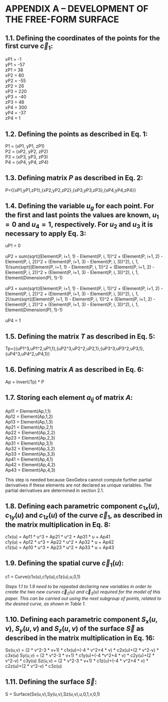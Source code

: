 # APPENDIX A – DEVELOPMENT OF THE FREE-FORM SURFACE

## 1.1. Defining the coordinates of the points for the first curve $\vec{c}_1$:

xP1 = -1<br>
yP1 = -57<br>
zP1 = 38<br>
xP2 = 80<br>
yP2 = -55<br>
zP2 = 26<br>
xP3 = 220<br>
yP3 = -40<br>
zP3 = 48<br>
xP4 = 300<br>
yP4 = -37<br>
zP4 = 1<br>

## 1.2. Defining the points as described in Eq. 1:

P1 = (xP1, yP1, zP1)<br>
P2 = (xP2, yP2, zP2)<br>
P3 = (xP3, yP3, zP3)<br>
P4 = (xP4, yP4, zP4)<br>

## 1.3. Defining matrix *P* as described in Eq. 2:

P={{xP1,yP1,zP1},{xP2,yP2,zP2},{xP3,yP3,zP3},{xP4,yP4,zP4}}

## 1.4. Defining the variable $u_g$ for each point. For the first and last points the values are known, $u_1=0$ and $u_4=1$, respectively. For $u_2$ and $u_3$ it is necessary to apply Eq. 3:

uP1 = 0<br>
<br>
uP2 = sum(sqrt((Element(P, i+1, 1) - Element(P, i, 1))^2 + (Element(P, i+1, 2) - Element(P, i, 2))^2 + (Element(P, i+1, 3) - Element(P, i, 3))^2), i, 1, 1)/sum(sqrt((Element(P, i+1, 1) - Element(P, i, 1))^2 + (Element(P, i+1, 2) - Element(P, i, 2))^2 + (Element(P, i+1, 3) - Element(P, i, 3))^2), i, 1, Element(Dimension(P), 1)-1)<br>
<br>
uP3 = sum(sqrt((Element(P, i+1, 1) - Element(P, i, 1))^2 + (Element(P, i+1, 2) - Element(P, i, 2))^2 + (Element(P, i+1, 3) - Element(P, i, 3))^2), i, 1, 2)/sum(sqrt((Element(P, i+1, 1) - Element(P, i, 1))^2 + (Element(P, i+1, 2) - Element(P, i, 2))^2 + (Element(P, i+1, 3) - Element(P, i, 3))^2), i, 1, Element(Dimension(P), 1)-1)<br>
<br>
uP4 = 1<br>

## 1.5. Defining the matrix *T* as described in Eq. 5:

Tp={{uP1^3,uP1^2,uP1,1},{uP2^3,uP2^2,uP2,1},{uP3^3,uP3^2,uP3,1},{uP4^3,uP4^2,uP4,1}}

## 1.6. Defining matrix *A* as described in Eq. 6:

Ap = Invert(Tp) * P

## 1.7. Storing each element $a_{ij}$ of matrix *A*:

Ap11 = Element(Ap,1,1)<br>
Ap12 = Element(Ap,1,2)<br>
Ap13 = Element(Ap,1,3)<br>
Ap21 = Element(Ap,2,1)<br>
Ap22 = Element(Ap,2,2)<br>
Ap23 = Element(Ap,2,3)<br>
Ap31 = Element(Ap,3,1)<br>
Ap32 = Element(Ap,3,2)<br>
Ap33 = Element(Ap,3,3)<br>
Ap41 = Element(Ap,4,1)<br>
Ap42 = Element(Ap,4,2)<br>
Ap43 = Element(Ap,4,3)<br>

This step is needed because GeoGebra cannot compute further partial derivatives if these elements are not declared as unique variables. The partial derivatives are determined in section 2.1.

## 1.8. Defining each parametric component $c_{1x} (u)$, $c_{1y} (u)$ and $c_{1z} (u)$ of the curve $\vec{c}_1$, as described in the matrix multiplication in Eq. 8:

c1x(u) = Ap11 * u^3 + Ap21 * u^2 + Ap31 * u + Ap41<br>
c1y(u) = Ap12 * u^3 + Ap22 * u^2 + Ap32 * u + Ap42<br>
c1z(u) = Ap10 * u^3 + Ap23 * u^2 + Ap33 * u + Ap43<br>

## 1.9. Defining the spatial curve $\vec{c}_1(u)$:

c1 = Curve(c1x(u),c1y(u),c1z(u),u,0,1)

*Steps 1.1 to 1.9 need to be repeated declaring new variables in order to create the two new curves $\vec{c}_2(u)$ and  $\vec{c}_3(u)$ required for the model of this paper. This can be carried out using the next subgroup of points, related to the desired curve, as shown in Table 1.*

## 1.10. Defining each parametric component $S_x(u,v)$, $S_y(u,v)$ and $S_z(u,v)$ of the surface $\vec{S}$ as described in the matrix multiplication in Eq. 16:

Sx(u,v) = (2 * v^2-3 * v+1) * c1x(u)+(-4 * v^2+4 * v) * c2x(u)+(2 * v^2-v) * c3x(u)
Sy(u,v) = (2 * v^2-3 * v+1) * c1y(u)+(-4  *v^2+4 * v) * c2y(u)+(2 * v^2-v) * c3y(u)
Sz(u,v) = (2 * v^2-3 * v+1) * c1z(u)+(-4 * v^2+4 * v) * c2z(u)+(2 * v^2-v) * c3z(u)

## 1.11. Defining the surface $\vec{S}$:

S = Surface(Sx(u,v),Sy(u,v),Sz(u,v),u,0,1,v,0,1)

